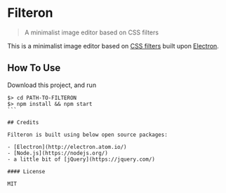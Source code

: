 # Filteron

> A minimalist image editor based on CSS filters

This is a minimalist image editor based on [CSS filters](https://developer.mozilla.org/en/docs/Web/CSS/filter) built upon [Electron](http://electron.atom.io).

## How To Use

Download this project, and run

````
$> cd PATH-TO-FILTERON
$> npm install && npm start
```

## Credits

Filteron is built using below open source packages:

- [Electron](http://electron.atom.io/)
- [Node.js](https://nodejs.org/)
- a little bit of [jQuery](https://jquery.com/)

#### License

MIT
